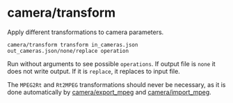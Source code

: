 # camera/transform

Apply different transformations to camera parameters.

    camera/transform transform in_cameras.json out_cameras.json/none/replace operation

Run without arguments to see possible `operations`.  If output file is `none` it does not write output. If it is `replace`, it replaces to input file.

The `MPEG2Rt` and `Rt2MPEG` transformations should never be necessary, as it is done automatically by [camera/export\_mpeg](export_mpeg.html) and [camera/import\_mpeg](import_mpeg.html).
